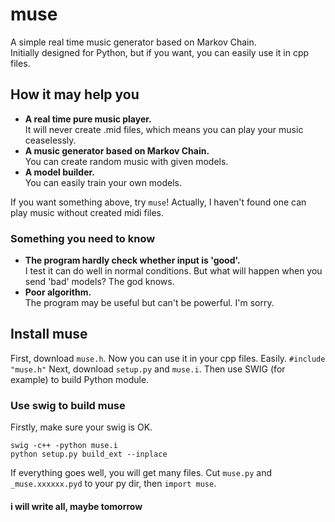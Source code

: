 # muse
A simple real time music generator based on Markov Chain.   
Initially designed for Python, but if you want, you can easily use it in cpp files.

## How it may help you
- __A real time pure music player.__  
  It will never create .mid files, which means you can play your music ceaselessly.
- __A music generator based on Markov Chain.__  
  You can create random music with given models.
- __A model builder.__  
  You can easily train your own models.

If you want something above, try `muse`! Actually, I haven't found one can play music without created midi files.

### Something you need to know
- __The program hardly check whether input is 'good'.__  
  I test it can do well in normal conditions. But what will happen when you send 'bad' models? The god knows.
- __Poor algorithm.__  
  The program may be useful but can't be powerful. I'm sorry.

## Install muse
First, download `muse.h`. Now you can use it in your cpp files. Easily. `#include "muse.h"`
Next, download `setup.py` and `muse.i`. Then use SWIG (for example) to build Python module.
### Use swig to build muse
Firstly, make sure your swig is OK.
```
swig -c++ -python muse.i
python setup.py build_ext --inplace
```
If everything goes well, you will get many files. Cut `muse.py` and `_muse.xxxxxx.pyd` to your py dir, then `import muse`.

#### i will write all, maybe tomorrow
